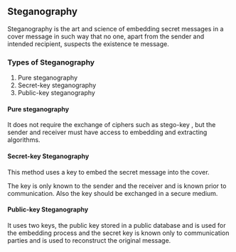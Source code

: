 ## Steganography

Steganography is the art and science of embedding secret 
messages in a cover message in such way that no one, apart
from the sender and intended recipient, suspects the existence te message.

### Types of Steganography 

1. Pure steganography
2. Secret-key steganography
3. Public-key steganography

#### Pure steganography

It does not require the exchange of ciphers such as stego-key
, but the sender and receiver must have access to embedding and 
extracting algorithms.


#### Secret-key Steganography

This method uses a key to embed the secret message into the cover.

The key is only known to the sender and the receiver and
is known prior to communication. Also the key should be
exchanged in a secure medium.

#### Public-key Steganography

It uses two keys, the public key stored in a public database 
and is used for the embedding process and the secret key 
is known only to communication parties and is used to 
reconstruct the original message. 
